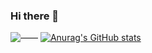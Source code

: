 ### Hi there 👋

![——](https://s2.loli.net/2022/07/27/xIYCjgldfJQcTuH.png)
[![Anurag's GitHub stats](https://github-readme-stats.vercel.app/api?username=s-xianyu)](https://github.com/anuraghazra/github-readme-stats)

<!--
**s-xianyu/s-xianyu** is a ✨ _special_ ✨ repository because its `README.md` (this file) appears on your GitHub profile.

Here are some ideas to get you started:

- 🔭 I’m currently working on ...
- 🌱 I’m currently learning ...
- 👯 I’m looking to collaborate on ...
- 🤔 I’m looking for help with ...
- 💬 Ask me about ...
- 📫 How to reach me: ...
- 😄 Pronouns: ...
- ⚡ Fun fact: ...
-->
